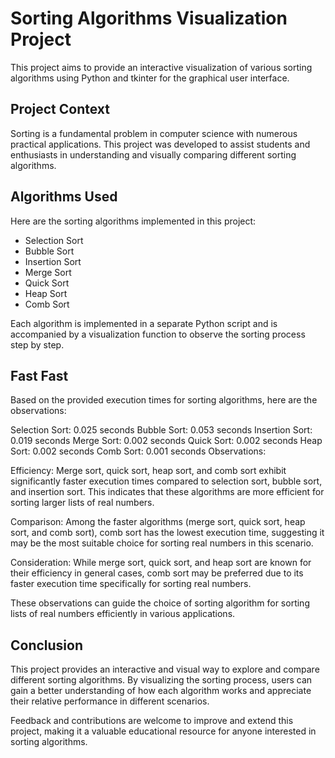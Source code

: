 # Sorting Algorithms Visualization Project

This project aims to provide an interactive visualization of various sorting algorithms using Python and tkinter for the graphical user interface.

## Project Context

Sorting is a fundamental problem in computer science with numerous practical applications. This project was developed to assist students and enthusiasts in understanding and visually comparing different sorting algorithms.

## Algorithms Used

Here are the sorting algorithms implemented in this project:

- Selection Sort
- Bubble Sort
- Insertion Sort
- Merge Sort
- Quick Sort
- Heap Sort
- Comb Sort

Each algorithm is implemented in a separate Python script and is accompanied by a visualization function to observe the sorting process step by step.
## Fast Fast

Based on the provided execution times for sorting algorithms, here are the observations:

Selection Sort: 0.025 seconds
Bubble Sort: 0.053 seconds
Insertion Sort: 0.019 seconds
Merge Sort: 0.002 seconds
Quick Sort: 0.002 seconds
Heap Sort: 0.002 seconds
Comb Sort: 0.001 seconds
Observations:

Efficiency: Merge sort, quick sort, heap sort, and comb sort exhibit significantly faster execution times compared to selection sort, bubble sort, and insertion sort. This indicates that these algorithms are more efficient for sorting larger lists of real numbers.

Comparison: Among the faster algorithms (merge sort, quick sort, heap sort, and comb sort), comb sort has the lowest execution time, suggesting it may be the most suitable choice for sorting real numbers in this scenario.

Consideration: While merge sort, quick sort, and heap sort are known for their efficiency in general cases, comb sort may be preferred due to its faster execution time specifically for sorting real numbers.

These observations can guide the choice of sorting algorithm for sorting lists of real numbers efficiently in various applications.
## Conclusion

This project provides an interactive and visual way to explore and compare different sorting algorithms. By visualizing the sorting process, users can gain a better understanding of how each algorithm works and appreciate their relative performance in different scenarios.

Feedback and contributions are welcome to improve and extend this project, making it a valuable educational resource for anyone interested in sorting algorithms.
